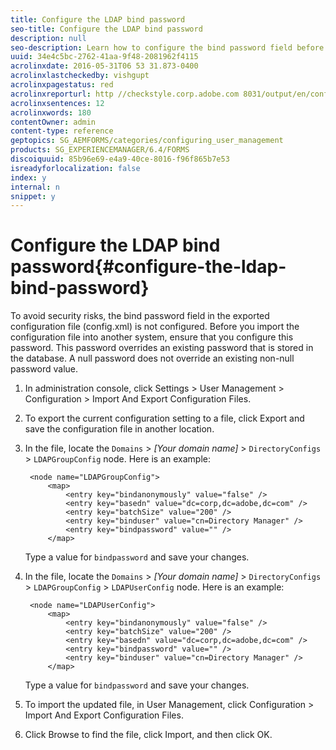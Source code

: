 ```yaml
---
title: Configure the LDAP bind password
seo-title: Configure the LDAP bind password
description: null
seo-description: Learn how to configure the bind password field before you import the configuration file into another system. 
uuid: 34e4c5bc-2762-41aa-9f48-2081962f4115
acrolinxdate: 2016-05-31T06 53 31.873-0400
acrolinxlastcheckedby: vishgupt
acrolinxpagestatus: red
acrolinxreporturl: http //checkstyle.corp.adobe.com 8031/output/en/configure_ldap_bind_password_admin_5e12de0b318c6865_2272_report.xml
acrolinxsentences: 12
acrolinxwords: 180
contentOwner: admin
content-type: reference
geptopics: SG_AEMFORMS/categories/configuring_user_management
products: SG_EXPERIENCEMANAGER/6.4/FORMS
discoiquuid: 85b96e69-e4a9-40ce-8016-f96f865b7e53
isreadyforlocalization: false
index: y
internal: n
snippet: y
---
```


# Configure the LDAP bind password{#configure-the-ldap-bind-password}

To avoid security risks, the bind password field in the exported configuration file (config.xml) is not configured. Before you import the configuration file into another system, ensure that you configure this password. This password overrides an existing password that is stored in the database. A null password does not override an existing non-null password value.

1. In administration console, click Settings &gt; User Management &gt; Configuration &gt; Import And Export Configuration Files.
1. To export the current configuration setting to a file, click Export and save the configuration file in another location.
1. In the file, locate the `Domains` > *[Your domain name]* > `DirectoryConfigs` > `LDAPGroupConfig` node. Here is an example:

   ```as3
    <node name="LDAPGroupConfig"> 
        <map> 
            <entry key="bindanonymously" value="false" />  
            <entry key="basedn" value="dc=corp,dc=adobe,dc=com" />  
            <entry key="batchSize" value="200" />  
            <entry key="binduser" value="cn=Directory Manager" />  
            <entry key="bindpassword" value="" /> 
        </map>
   ```

   Type a value for `bindpassword` and save your changes.

1. In the file, locate the `Domains` > *[Your domain name]* > `DirectoryConfigs` > `LDAPGroupConfig` > `LDAPUserConfig` node. Here is an example:

   ```as3
    <node name="LDAPUserConfig"> 
        <map> 
            <entry key="bindanonymously" value="false" />  
            <entry key="batchSize" value="200" />  
            <entry key="basedn" value="dc=corp,dc=adobe,dc=com" />  
            <entry key="bindpassword" value="" /> 
            <entry key="binduser" value="cn=Directory Manager" />  
        </map>
   ```

   Type a value for `bindpassword` and save your changes.

1. To import the updated file, in User Management, click Configuration &gt; Import And Export Configuration Files.
1. Click Browse to find the file, click Import, and then click OK.

